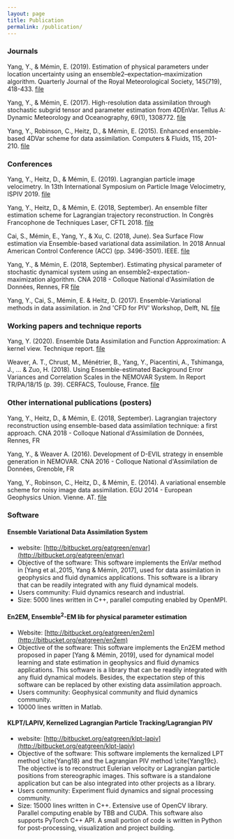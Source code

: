 ```yaml
---
layout: page
title: Publication
permalink: /publication/
---
```


### Journals

Yang, Y., & Mémin, E. (2019). Estimation of physical parameters under location uncertainty using an ensemble2–expectation–maximization algorithm. Quarterly Journal of the Royal Meteorological Society, 145(719), 418-433. [file](https://github.com/eatgreen/eatgreen.github.io/raw/master/data/Yang_Memin_2019_QJRMS.pdf)

Yang, Y., & Mémin, E. (2017). High-resolution data assimilation through stochastic subgrid tensor and parameter estimation from 4DEnVar. Tellus A: Dynamic Meteorology and Oceanography, 69(1), 1308772. [file](https://github.com/eatgreen/eatgreen.github.io/raw/master/data/Yang_Memin_2017_TellusA.pdf)

Yang, Y., Robinson, C., Heitz, D., & Mémin, E. (2015). Enhanced ensemble-based 4DVar scheme for data assimilation. Computers & Fluids, 115, 201-210. [file](https://github.com/eatgreen/eatgreen.github.io/raw/master/data/Yang_el_al_2015_C&F.pdf)

### Conferences

Yang, Y., Heitz, D., & Mémin, E. (2019). Lagrangian particle image velocimetry. In 13th International
Symposium on Particle Image Velocimetry, ISPIV 2019. [file](https://github.com/eatgreen/eatgreen.github.io/raw/master/data/Yang_el_al_2019_ISPIV.pdf)

Yang, Y., Heitz, D., & Mémin, E. (2018, September). An ensemble filter estimation scheme for Lagrangian trajectory reconstruction. In Congrès Francophone de Techniques Laser, CFTL 2018. [file](https://hal.archives-ouvertes.fr/hal-02097724/file/CFTL_article_Yang_etal.pdf)

Cai, S., Mémin, E., Yang, Y., & Xu, C. (2018, June). Sea Surface Flow estimation via Ensemble-based variational data assimilation. In 2018 Annual American Control Conference (ACC) (pp. 3496-3501). IEEE. [file](https://hal.inria.fr/hal-01589637/document)

Yang, Y., & Mémin, E. (2018, September). Estimating physical parameter of stochastic dynamical system using an ensemble2-expectation-maximization algorithm. CNA 2018 - Colloque National d'Assimilation de Données, Rennes, FR [file](https://www.lebesgue.fr/sites/default/files/webform/Estimating_physical_parameter_Yang_etal.pdf)

Yang, Y., Cai, S., Mémin, E. & Heitz, D. (2017). Ensemble-Variational methods in data assimilation. in 2nd 'CFD for PIV' Workshop, Delft, NL [file](https://hal.archives-ouvertes.fr/hal-01671751/document)

### Working papers and technique reports

Yang, Y. (2020). Ensemble Data Assimilation and Function Approximation: A kernel view. Technique report. [file](https://hal.archives-ouvertes.fr/hal-02496158)

Weaver, A. T., Chrust, M., Ménétrier, B., Yang, Y., Piacentini, A., Tshimanga, J., ... & Zuo, H. (2018). Using Ensemble-estimated Background Error Variances and Correlation Scales in the NEMOVAR System. In Report TR/PA/18/15 (p. 39). CERFACS, Toulouse, France. [file](https://pdfs.semanticscholar.org/0b50/85ec89555f56b3420098c6d466c998d36773.pdf)

### Other international publications (posters)

Yang, Y., Heitz, D., & Mémin, E. (2018, September). Lagrangian trajectory reconstruction using ensemble-based data assimilation technique: a first approach. CNA 2018 - Colloque National d'Assimilation de Données, Rennes, FR 

Yang, Y., & Weaver A. (2016). Development of D-EVIL strategy in ensemble generation in NEMOVAR. CNA 2016 - Colloque National d'Assimilation de Données, Grenoble, FR 

Yang, Y., Robinson, C., Heitz, D., & Mémin, E. (2014). A variational ensemble scheme for noisy image data assimilation. EGU 2014 - European Geophysics Union. Vienne. AT. [file](https://meetingorganizer.copernicus.org/EGU2014/EGU2014-13434-2.pdf)

### Software

#### Ensemble Variational Data Assimilation System

- website: [http://bitbucket.org/eatgreen/envar](http://bitbucket.org/eatgreen/envar)
- Objective of the software: This software implements the EnVar method in [Yang et al.,2015, Yang & Mémin, 2017], used for data assimilation in geophysics and fluid dynamics applications. This software is a library that can be readily integrated with any fluid dynamical models.
- Users community: Fluid dynamics research and industrial.
- Size: 5000 lines written in C++, parallel computing enabled by OpenMPI.

#### En2EM, Ensemble$^2$-EM lib for physical parameter estimation

- Website: [http://bitbucket.org/eatgreen/en2em](http://bitbucket.org/eatgreen/en2em)
- Objective of the software: This software implements the En2EM method proposed in paper [Yang & Mémin, 2019], used for dynamical model learning and state estimation in geophysics and fluid dynamics applications. This software is a library that can be readily integrated with any fluid dynamical models. Besides, the expectation step of this software can be replaced by other existing data assimilation approach. 
- Users community: Geophysical community and fluid dynamics community.
- 10000 lines written in Matlab. 

#### KLPT/LAPIV, Kernelized Lagrangian Particle Tracking/Lagrangian PIV

- website: [http://bitbucket.org/eatgreen/klpt-lapiv](http://bitbucket.org/eatgreen/klpt-lapiv)
- Objective of the software: This software implements the kernalized LPT method \cite{Yang18} and the Lagrangian PIV method \cite{Yang19c}. The objective is to reconstruct Eulerian velocity or Lagrangian particle positions from stereographic images. This software is a standalone application but can be also integrated into other projects as a library.
- Users community: Experiment fluid dynamics and signal processing community.
- Size: 15000 lines written in C++. Extensive use of OpenCV library. Parallel computing enable by TBB and CUDA. This software also supports PyTorch C++ API. A small portion of code is written in Python for post-processing, visualization and project building.


<!-- This is the base Jekyll theme. You can find out more info about customizing your Jekyll theme, as well as basic Jekyll usage documentation at [jekyllrb.com](https://jekyllrb.com/)

You can find the source code for Minima at GitHub:
[jekyll][jekyll-organization] /
[minima](https://github.com/jekyll/minima)

You can find the source code for Jekyll at GitHub:
[jekyll][jekyll-organization] /
[jekyll](https://github.com/jekyll/jekyll) -->


<!-- [jekyll-organization]: https://github.com/jekyll -->
